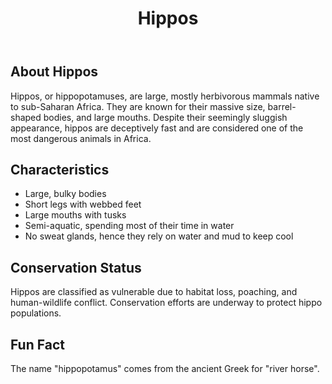 <!DOCTYPE html>
<html lang="en">
<head>
    <meta charset="UTF-8">
    <meta name="viewport" content="width=device-width, initial-scale=1.0">
    <title>Hippos</title>
    <link rel="stylesheet" href="styles.css">
</head>
<body>
    <header>
        <h1>Hippos</h1>
    </header>
    <main>
        <section>
            <h2>About Hippos</h2>
            <p>Hippos, or hippopotamuses, are large, mostly herbivorous mammals native to sub-Saharan Africa. They are known for their massive size, barrel-shaped bodies, and large mouths. Despite their seemingly sluggish appearance, hippos are deceptively fast and are considered one of the most dangerous animals in Africa.</p>
        </section>
        <section>
            <h2>Characteristics</h2>
            <ul>
                <li>Large, bulky bodies</li>
                <li>Short legs with webbed feet</li>
                <li>Large mouths with tusks</li>
                <li>Semi-aquatic, spending most of their time in water</li>
                <li>No sweat glands, hence they rely on water and mud to keep cool</li>
            </ul>
        </section>
        <section>
            <h2>Conservation Status</h2>
            <p>Hippos are classified as vulnerable due to habitat loss, poaching, and human-wildlife conflict. Conservation efforts are underway to protect hippo populations.</p>
        </section>
        <section>
            <h2>Fun Fact</h2>
            <p>The name "hippopotamus" comes from the ancient Greek for "river horse".</p>
        </section>
    </main>
    <footer>
    </footer>
</body>
</html>
